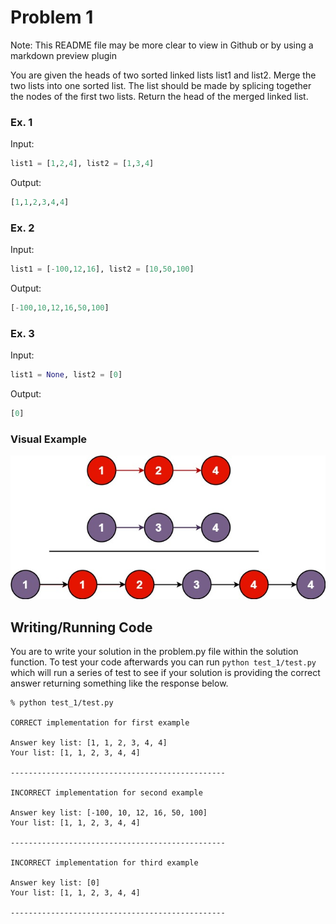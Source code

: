 # Problem 1

Note: This README file may be more clear to view in Github or by using a markdown preview plugin

You are given the heads of two sorted linked lists list1 and list2. Merge the two lists into one sorted list. The list should be made by splicing together the nodes of the first two lists. Return the head of the merged linked list.

### Ex. 1
Input: 
```Python
list1 = [1,2,4], list2 = [1,3,4]
```
Output: 
```Python
[1,1,2,3,4,4]
```

### Ex. 2
Input:
```Python
list1 = [-100,12,16], list2 = [10,50,100]
```

Output: 
```Python
[-100,10,12,16,50,100]
```


### Ex. 3
Input:
```Python
list1 = None, list2 = [0]
```

Output: 
```Python
[0]
```

### Visual Example

![test1_image](../imgs/merge.jpeg)

## Writing/Running Code

You are to write your solution in the problem.py file within the solution function. To test your code afterwards you can run ```python test_1/test.py``` which will run a series of test to see if your solution is providing the correct answer returning something like the response below.

```
% python test_1/test.py

CORRECT implementation for first example

Answer key list: [1, 1, 2, 3, 4, 4]
Your list: [1, 1, 2, 3, 4, 4]

------------------------------------------------

INCORRECT implementation for second example

Answer key list: [-100, 10, 12, 16, 50, 100]
Your list: [1, 1, 2, 3, 4, 4]

------------------------------------------------

INCORRECT implementation for third example

Answer key list: [0]
Your list: [1, 1, 2, 3, 4, 4]

------------------------------------------------
```